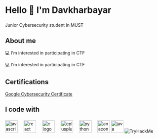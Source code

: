 <h1 align="left">Hello 👋 I'm Davkharbayar </h1>

###
<p align="left">Junior Cybersecurity student in MUST</p>

<h2 align="left">About me</h2>

<p align="left">
  💻 I'm interested in participating in CTF
</p>
<p align="left">
  💻 I'm interested in participating in CTF
</p>

<h2 align="left">Certifications</h2>


<a href="https://www.credly.com/badges/622947f0-4891-42fb-a9c6-68aa3391ba88/public_url" rel="nofollow">Google Cybersecurity Certificate</a>
###

<h2 align="left">I code with</h2>

###

<div align="left">
  <img src="https://cdn.jsdelivr.net/gh/devicons/devicon/icons/javascript/javascript-original.svg" height="40" alt="javascript logo"  />
  <img width="12" />
  <img src="https://cdn.jsdelivr.net/gh/devicons/devicon/icons/react/react-original.svg" height="40" alt="react logo"  />
  <img width="12" />
  <img src="https://cdn.jsdelivr.net/gh/devicons/devicon/icons/c/c-original.svg" height="40" alt="c logo"  />
  <img width="12" />
  <img src="https://cdn.jsdelivr.net/gh/devicons/devicon/icons/cplusplus/cplusplus-original.svg" height="40" alt="cplusplus logo"  />
  <img width="12" />
  <img src="https://cdn.jsdelivr.net/gh/devicons/devicon/icons/python/python-original.svg" height="40" alt="python logo"  />
  <img width="12" />
  <img src="https://cdn.jsdelivr.net/gh/devicons/devicon/icons/anaconda/anaconda-original.svg" height="40" alt="anaconda logo"  />
  <img src="https://cdn.jsdelivr.net/gh/devicons/devicon/icons/java/java-original.svg" height="40" alt="java logo"  />
  <img src="https://tryhackme-badges.s3.amazonaws.com/TheEyeLid.png" alt="TryHackMe">
</div>

###

